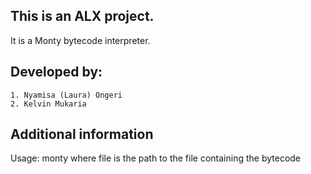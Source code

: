 This is an ALX project.
------------------------
It is a Monty bytecode interpreter.

Developed by:
--------------
	1. Nyamisa (Laura) Ongeri
	2. Kelvin Mukaria

Additional information
------------------------
Usage: monty <file> where file is the path to the file containing the bytecode
